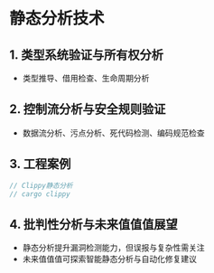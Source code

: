 ﻿# 静态分析技术

## 1. 类型系统验证与所有权分析

- 类型推导、借用检查、生命周期分析

## 2. 控制流分析与安全规则验证

- 数据流分析、污点分析、死代码检测、编码规范检查

## 3. 工程案例

```rust
// Clippy静态分析
// cargo clippy
```

## 4. 批判性分析与未来值值值展望

- 静态分析提升漏洞检测能力，但误报与复杂性需关注
- 未来值值值可探索智能静态分析与自动化修复建议
